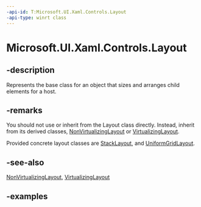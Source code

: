 ```yaml
---
-api-id: T:Microsoft.UI.Xaml.Controls.Layout
-api-type: winrt class
---
```


# Microsoft.UI.Xaml.Controls.Layout

<!--
public class Layout : Windows.UI.Xaml.DependencyObject
-->

## -description

Represents the base class for an object that sizes and arranges child elements for a host.

## -remarks

You should not use or inherit from the Layout class directly. Instead, inherit from its derived classes, [NonVirtualizingLayout](nonvirtualizinglayout.md) or [VirtualizingLayout](virtualizinglayout.md).

Provided concrete layout classes are [StackLayout](stacklayout.md), and [UniformGridLayout](uniformgridlayout.md).

## -see-also

[NonVirtualizingLayout](nonvirtualizinglayout.md), [VirtualizingLayout](virtualizinglayout.md)

## -examples
